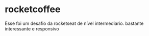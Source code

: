 # rocketcoffee
Esse foi um desafio da rocketseat de nível intermediario. bastante interessante e responsivo
